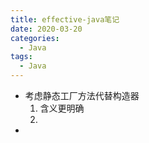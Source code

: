 ```yaml
---
title: effective-java笔记
date: 2020-03-20
categories:
  - Java
tags:
  - Java
---
```

* 考虑静态工厂方法代替构造器
  1. 含义更明确
  2. 
* 

